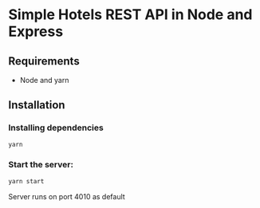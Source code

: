 # Simple Hotels REST API in Node and Express

## Requirements

- Node and yarn

## Installation

### Installing dependencies

```bash
yarn
```

### Start the server:

```bash
yarn start
```

Server runs on port 4010 as default
